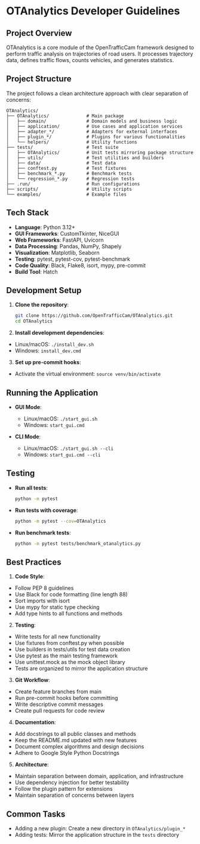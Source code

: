 # OTAnalytics Developer Guidelines

## Project Overview

OTAnalytics is a core module of the OpenTrafficCam framework designed to perform traffic analysis on trajectories of
road users. It processes trajectory data, defines traffic flows, counts vehicles, and generates statistics.

## Project Structure

The project follows a clean architecture approach with clear separation of concerns:

```structure
OTAnalytics/
├── OTAnalytics/              # Main package
│   ├── domain/               # Domain models and business logic
│   ├── application/          # Use cases and application services
│   ├── adapter_*/            # Adapters for external interfaces
│   ├── plugin_*/             # Plugins for various functionalities
│   └── helpers/              # Utility functions
├── tests/                    # Test suite
│   ├── OTAnalytics/          # Unit tests mirroring package structure
│   ├── utils/                # Test utilities and builders
│   ├── data/                 # Test data
│   ├── conftest.py           # Test fixtures
│   ├── benchmark_*.py        # Benchmark tests
│   └── regression_*.py       # Regression tests
├── .run/                     # Run configurations
├── scripts/                  # Utility scripts
└── examples/                 # Example files
```

## Tech Stack

- **Language**: Python 3.12+
- **GUI Frameworks**: CustomTkinter, NiceGUI
- **Web Frameworks**: FastAPI, Uvicorn
- **Data Processing**: Pandas, NumPy, Shapely
- **Visualization**: Matplotlib, Seaborn
- **Testing**: pytest, pytest-cov, pytest-benchmark
- **Code Quality**: Black, Flake8, isort, mypy, pre-commit
- **Build Tool**: Hatch

## Development Setup

1. **Clone the repository**:
   ```bash
   git clone https://github.com/OpenTrafficCam/OTAnalytics.git
   cd OTAnalytics
   ```

2. **Install development dependencies**:

- Linux/macOS: `./install_dev.sh`
- Windows: `install_dev.cmd`

3. **Set up pre-commit hooks**:

- Activate the virtual environment: `source venv/bin/activate`

## Running the Application

- **GUI Mode**:
  - Linux/macOS: `./start_gui.sh`
  - Windows: `start_gui.cmd`

- **CLI Mode**:
  - Linux/macOS: `./start_gui.sh --cli`
  - Windows: `start_gui.cmd --cli`

## Testing

- **Run all tests**:
  ```bash
  python -m pytest
  ```

- **Run tests with coverage**:
  ```bash
  python -m pytest --cov=OTAnalytics
  ```

- **Run benchmark tests**:
  ```bash
  python -m pytest tests/benchmark_otanalytics.py
  ```

## Best Practices

1. **Code Style**:

- Follow PEP 8 guidelines
- Use Black for code formatting (line length 88)
- Sort imports with isort
- Use mypy for static type checking
- Add type hints to all functions and methods

2. **Testing**:

- Write tests for all new functionality
- Use fixtures from conftest.py when possible
- Use builders in tests/utils for test data creation
- Use pytest as the main testing framework
- Use unittest.mock as the mock object library
- Tests are organized to mirror the application structure

3. **Git Workflow**:

- Create feature branches from main
- Run pre-commit hooks before committing
- Write descriptive commit messages
- Create pull requests for code review

4. **Documentation**:

- Add docstrings to all public classes and methods
- Keep the README.md updated with new features
- Document complex algorithms and design decisions
- Adhere to Google Style Python Docstrings

5. **Architecture**:

- Maintain separation between domain, application, and infrastructure
- Use dependency injection for better testability
- Follow the plugin pattern for extensions
- Maintain separation of concerns between layers

## Common Tasks

- Adding a new plugin: Create a new directory in `OTAnalytics/plugin_*`
- Adding tests: Mirror the application structure in the `tests` directory
